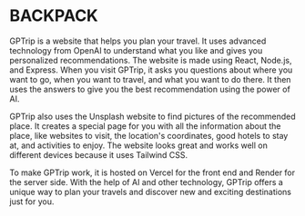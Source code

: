 # BACKPACK

GPTrip is a website that helps you plan your travel. It uses advanced technology from OpenAI to understand what you like and gives you personalized recommendations. The website is made using React, Node.js, and Express. When you visit GPTrip, it asks you questions about where you want to go, when you want to travel, and what you want to do there. It then uses the answers to give you the best recommendation using the power of AI.

GPTrip also uses the Unsplash website to find pictures of the recommended place. It creates a special page for you with all the information about the place, like websites to visit, the location's coordinates, good hotels to stay at, and activities to enjoy. The website looks great and works well on different devices because it uses Tailwind CSS.

To make GPTrip work, it is hosted on Vercel for the front end and Render for the server side. With the help of AI and other technology, GPTrip offers a unique way to plan your travels and discover new and exciting destinations just for you.

